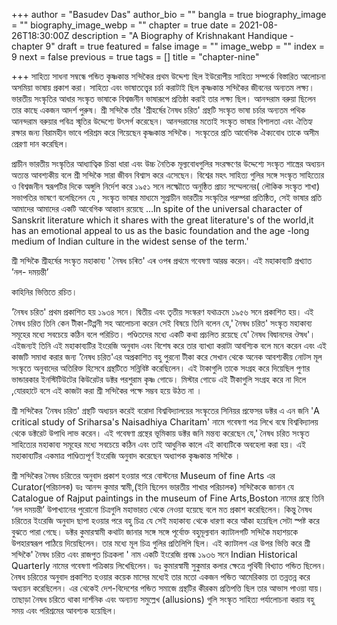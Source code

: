 +++
author = "Basudev Das"
author_bio = ""
bangla = true
biography_image = ""
biography_image_webp = ""
chapter = true
date = 2021-08-26T18:30:00Z
description = "A Biography of Krishnakant Handique - chapter 9"
draft = true
featured = false
image = ""
image_webp = ""
index = 9
next = false
previous = true
tags = []
title = "chapter-nine"

+++
সাহিত্য সাধনা সম্বন্ধে পন্ডিত কৃষ্ণকান্ত সন্দিকৈর প্রথম উদ্দেশ্য ছিল ইউরোপীয় সাহিত্য সম্পর্কে বিস্তারিত আলোচনা অসমিয়া ভাষায় প্রকাশ করা। সাহিত্য এবং ভাষাতত্ত্বের চর্চা করাটাই ছিল কৃষ্ণকান্ত সন্দিকৈর জীবনের অন্যতম লক্ষ্য। ভারতীয় সংস্কৃতির আধার সংস্কৃত ভাষাকে বিশ্বজনীন ভাষারূপে প্রতিষ্ঠা করাই তার লক্ষ্য ছিল। আনন্দরাম বরুয়া ছিলেন তার কাছে একজন আদর্শ পুরুষ। শ্রী সন্দিকৈ তাঁর 'শ্রীহর্ষের নৈষধ চরিত' গ্রন্থটি সংস্কৃত ভাষা চর্চার অন্যতম পথিক আনন্দরাম বরুয়ার পবিত্র স্মৃতির উদ্দেশ্যে উৎসর্গ করেছেন। আনন্দরামের মতোই সংস্কৃত ভাষার বিশালতা এবং ঐতিহ্য রক্ষার জন্য বিরামহীন ভাবে পরিশ্রম করে গিয়েছেন কৃষ্ণকান্ত সন্দিকৈ। সংস্কৃতের প্রতি আবেগিক ঐক্যবোধ তাকে অসীম প্রেরণা দান করেছিল।

প্রাচীন ভারতীয় সংস্কৃতির আধ্যাত্বিক চিন্তা ধারা এবং উচ্চ নৈতিক মূল্যবোধগুলির সংরক্ষণের উদ্দেশ্যে সংস্কৃত শাস্ত্রের অধ্যয়ন অত্যন্ত আবশ্যকীয় বলে শ্রী সন্দিকৈ সারা জীবন বিশ্বাস করে এসেছেন। বিশ্বের মহৎ সাহিত্য গুলির সঙ্গে সংস্কৃত সাহিত্যের ও বিশ্বজনীন স্বরূপটির দিকে অঙ্গুলি নির্দেশ করে ১৯৫১ সনে লক্ষ্মৌতে অনুষ্ঠিত প্রাচ্য সম্মেলনের( লৌকিক সংস্কৃত শাখা) সভাপতির ভাষণে বলেছিলেন যে , সংস্কৃত ভাষার মাধ্যমে সুপ্রাচীন ভারতীয় সংস্কৃতির পরম্পরা প্রতিষ্ঠিত, সেই ভাষার প্রতি আমাদের আমাদের একটি আবেগিক আহ্বান রয়েছে …In spite of the universal character of Sanskrit literature which it shares with the great literature's of the world,it has an emotional appeal to us as the basic foundation and the age -long medium of Indian culture in the widest sense of the term.'

শ্রী সন্দিকৈ শ্রীহর্ষের সংস্কৃত মহাকাব্য ' নৈষধ চৰিত' এৰ ওপৰ প্রথমে গবেষণা আরম্ভ করেন। এই মহাকাব‍্যটি প্রখ্যাত ’নল- দময়ন্তী’

কাহিনির ভিত্তিতে রচিত।

'নৈষধ চরিত' প্রথম প্রকাশিত হয় ১৯৩৪ সনে। দ্বিতীয় এবং তৃতীয় সংস্করণ যথাক্রমে ১৯৫৬ সনে প্রকাশিত হয়। এই নৈষধ চরিত তিনি কেন টীকা-টিপ্পনী সহ আলোচনা করেন সেই বিষয়ে তিনি বলেন যে,' নৈষধ চরিত' সংস্কৃত মহাকাব্য সমূহের মধ্যে সবচেয়ে কঠিন বলে পরিচিত। পণ্ডিতদের মধ্যে একটি কথা প্রচলিত রয়েছে যে' নৈষধ বিদ্বানদের ঔষধ'। এইজন্যই তিনি এই মহাকাব্যটির ইংরেজি অনুবাদ এবং বিশেষ করে তার ব্যাখ্যা করাটা আবশ্যিক বলে মনে করেন এবং এই কাজটি সমাধা করার জন্য 'নৈষধ চরিত'এর অপ্রকাশিত বহু পুরনো টীকা করে সেখান থেকে অনেক আবশ্যকীয় নোটস মূল সংস্কৃতে অনুবাদের অতিরিক্ত হিসেবে গ্রন্থটিতে সন্নিবিষ্ট করেছিলেন। এই টাকাগুলি তাকে সংগ্রহ করে দিয়েছিল পুণার ভান্ডারকার ইনস্টিটিউটের কিউরেটর ডক্টর পরশুরাম কৃষ্ণ গোডে। মিস্টার গোডে এই টীকাগুলি সংগ্রহ করে না দিলে ,যোরহাটে বসে এই কাজটা করা শ্রী সন্দিকৈর পক্ষে সম্ভব হয়ে উঠত না ।

শ্রী সন্দিকৈর 'নৈষধ চরিত' গ্রন্থটি অধ্যয়ন করেই বরোদা বিশ্ববিদ্যালয়ের সংস্কৃতের সিনিয়র প্রফেসর ডক্টর এ এন জনি 'A critical study of Sriharsa's Naisadhiya Charitam' নামে গবেষণা পত্র লিখে বম্বে বিশ্ববিদ্যালয় থেকে ডক্টরেট উপাধি লাভ করেন। এই গবেষণা গ্রন্থের ভূমিকায় ডক্টর জনি মন্তব্য করেছেন যে,' নৈষধ চরিত সংস্কৃত সাহিত্যের মহাকাব্য সমূহের মধ্যে সবচেয়ে কঠিন এবং তাই আধুনিক কালে এই কাব্যটিকে অবহেলা করা হয়। এই মহাকাব্যটির একমাত্র পাণ্ডিত্যপূর্ণ ইংরেজি অনুবাদ করেছেন অধ্যাপক কৃষ্ণকান্ত সন্দিকৈ ।

শ্রী সন্দিকৈর নৈষধ চরিতের অনুবাদ প্রকাশ হওয়ার পরে বোস্টনের Museum of fine Arts এর Curator(পরিচালক) ডঃ আনন্দ কুমার স্বামী,(ইনি ছিলেন ভারতীয় শাখার পরিচালক) সন্দিকৈকে জানান যে Catalogue of Rajput paintings in the museum of Fine Arts,Boston নামের গ্রন্থে তিনি ‘নল দময়ন্তী’ উপাখ্যানের পুরোনো চিত্রগুলি মহাভারত থেকে নেওয়া হয়েছে বলে মত প্রকাশ করেছিলেন। কিন্তু নৈষধ চরিতের ইংরেজি অনুবাদ ছাপা হওয়ার পরে বহু চিত্র যে সেই মহাকাব্য থেকে ধারণা করে আঁকা হয়েছিল সেটা স্পষ্ট করে বুঝতে পারা গেছে। ডক্টর কুমারস্বামী কথাটা জানার সঙ্গে সঙ্গে পূর্বোক্ত বহুমূল্যবান ক্যাটালগটি সন্দিকৈ মহাশয়কে উপহারস্বরূপ পাঠিয়ে দিয়েছিলেন। তার মধ্যে মূল চিত্র গুলির প্রতিলিপি ছিল। এই ক্যাটালগ এর উপর ভিত্তি করে শ্রী সন্দিকৈ' নৈষধ চরিত এবং রাজপুত চিত্রকলা ' নাম একটি ইংরেজি প্রবন্ধ ১৯৩৬ সনে Indian Historical Quarterly নামের গবেষণা পত্রিকায় লিখেছিলেন। ডঃ কুমারস্বামী সুকুমার কলার ক্ষেত্রে পৃথিবী বিখ্যাত পন্ডিত ছিলেন। নৈষধ চরিতের অনুবাদ প্রকাশিত হওয়ার কয়েক মাসের মধ্যেই তার মতো একজন পন্ডিত আমেরিকায় তা তন্নতন্ন করে অধ্যয়ন করেছিলেন। এর থেকেই দেশ-বিদেশের পন্ডিত সমাজে গ্রন্থটির কীরকম প্রতিপত্তি ছিল তার আভাস পাওয়া যায়। তাছাড়া নৈষধ চরিতে থাকা দার্শনিক এবং অন্যান্য সমুল্লেখ (allusions) গুলি সংস্কৃত সাহিত্য পর্যালোচনা করায় বহু সময় এবং পরিশ্রমের আবশ্যক হয়েছিল।  
 